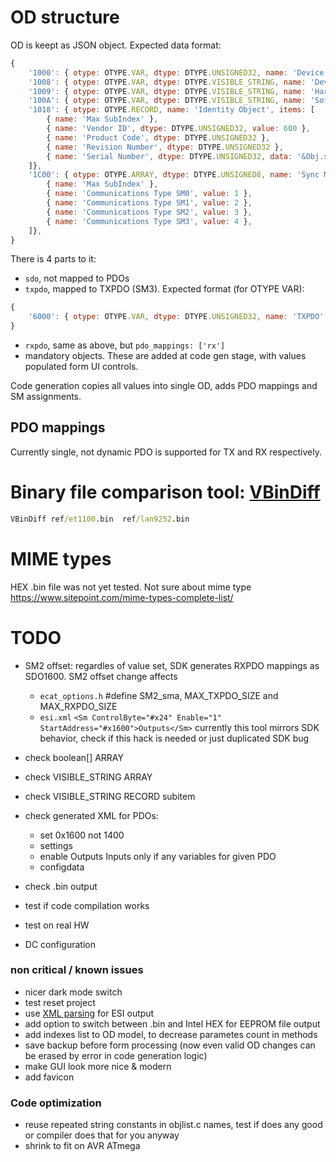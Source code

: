 # OD structure

OD is keept as JSON object. Expected data format:

```js
{
    '1000': { otype: OTYPE.VAR, dtype: DTYPE.UNSIGNED32, name: 'Device Type', value: 0x1389 },
    '1008': { otype: OTYPE.VAR, dtype: DTYPE.VISIBLE_STRING, name: 'Device Name', data: '' },
    '1009': { otype: OTYPE.VAR, dtype: DTYPE.VISIBLE_STRING, name: 'Hardware Version', data: '' },
    '100A': { otype: OTYPE.VAR, dtype: DTYPE.VISIBLE_STRING, name: 'Software Version', data: '' },
    '1018': { otype: OTYPE.RECORD, name: 'Identity Object', items: [
        { name: 'Max SubIndex' },
        { name: 'Vendor ID', dtype: DTYPE.UNSIGNED32, value: 600 },
        { name: 'Product Code', dtype: DTYPE.UNSIGNED32 },
        { name: 'Revision Number', dtype: DTYPE.UNSIGNED32 },
        { name: 'Serial Number', dtype: DTYPE.UNSIGNED32, data: '&Obj.serial' },
    ]},
    '1C00': { otype: OTYPE.ARRAY, dtype: DTYPE.UNSIGNED8, name: 'Sync Manager Communication Type', items: [
        { name: 'Max SubIndex' },
        { name: 'Communications Type SM0', value: 1 },
        { name: 'Communications Type SM1', value: 2 },
        { name: 'Communications Type SM2', value: 3 },
        { name: 'Communications Type SM3', value: 4 },
    ]},
}   
```

There is 4 parts to it: 
- `sdo`, not mapped to PDOs
- `txpdo`, mapped to TXPDO (SM3). Expected format (for OTYPE VAR):
```js
{
    '6000': { otype: OTYPE.VAR, dtype: DTYPE.UNSIGNED32, name: 'TXPDO', value: 0x1389, pdo_mappings: ['tx'] },
}
```
- `rxpdo`, same as above, but `pdo_mappings: ['rx']`
- mandatory objects. These are added at code gen stage, with values populated form UI controls.

Code generation copies all values into single OD, adds PDO mappings and SM assignments. 

## PDO mappings

Currently single, not dynamic PDO is supported for TX and RX respectively.

# Binary file comparison tool: [VBinDiff](https://www.cjmweb.net/vbindiff/VBinDiff-Win32)

```cmd
VBinDiff ref/et1100.bin  ref/lan9252.bin
```

# MIME types

HEX .bin file was not yet tested. 
Not sure about mime type
https://www.sitepoint.com/mime-types-complete-list/


# TODO
- SM2 offset: regardles of value set, SDK generates RXPDO mappings as SDO1600. SM2 offset change affects
    - `ecat_options.h` #define SM2_sma, MAX_TXPDO_SIZE and MAX_RXPDO_SIZE
    - `esi.xml` `<Sm ControlByte="#x24" Enable="1" StartAddress="#x1600">Outputs</Sm>`
    currently this tool mirrors SDK behavior, check if this hack is needed or just duplicated SDK bug

- check boolean[] ARRAY
- check VISIBLE_STRING ARRAY
- check VISIBLE_STRING RECORD subitem

- check generated XML for PDOs:
    - <RXDPO><Index> set 0x1600 not 1400
    - <CoE> settings
    - enable <Sm ControlByte="#x24" Enable="1" StartAddress="#x1400">Outputs</Sm>
             <Sm ControlByte="#x20" Enable="1" StartAddress="#x1A00">Inputs</Sm>
        only if any variables for given PDO
    - configdata
- check .bin output
- test if code compilation works
- test on real HW
- DC configuration
### non critical / known issues
- nicer dark mode switch 
- test reset project 
- use [XML parsing](https://www.w3schools.com/xml/xml_parser.asp) for ESI output
- add option to switch between .bin and Intel HEX for EEPROM file output
- add indexes list to OD model, to decrease parametes count in methods
- save backup before form processing (now even valid OD changes can be erased by error in code generation logic)
- make GUI look more nice & modern
- add favicon
### Code optimization
- reuse repeated string constants in objlist.c names, test if does any good or compiler does that for you anyway
- shrink to fit on AVR ATmega
